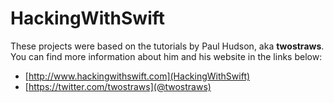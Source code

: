 # HackingWithSwift
These projects were based on the tutorials by Paul Hudson, aka __twostraws__. You can find more information about him and his website in the links below:
* [http://www.hackingwithswift.com](HackingWithSwift)
* [https://twitter.com/twostraws](@twostraws)

